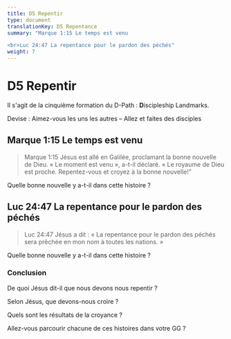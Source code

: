 ```yaml
---
title: D5 Repentir
type: document
translationKey: D5 Repentance
summary: "Marque 1:15 Le temps est venu

<br>Luc 24:47 La repentance pour le pardon des péchés"
weight: 7
---
```

# D5 Repentir

Il s'agit de la cinquième formation du D-Path : **D**iscipleship Landmarks.

Devise : Aimez-vous les uns les autres – Allez et faites des disciples

## Marque 1:15 Le temps est venu

>   Marque 1:15 Jésus est allé en Galilée, proclamant la bonne nouvelle de Dieu. « Le moment est venu », a-t-il déclaré. « Le royaume de Dieu est proche. Repentez-vous et croyez à la bonne nouvelle!”

Quelle bonne nouvelle y a-t-il dans cette histoire ?

## Luc 24:47 La repentance pour le pardon des péchés

>   Luc 24:47 Jésus a dit : « La repentance pour le pardon des péchés sera prêchée en mon nom à toutes les nations. »

Quelle bonne nouvelle y a-t-il dans cette histoire ?

### Conclusion

De quoi Jésus dit-il que nous devons nous repentir ?

Selon Jésus, que devons-nous croire ?

Quels sont les résultats de la croyance ?

Allez-vous parcourir chacune de ces histoires dans votre GG ?

